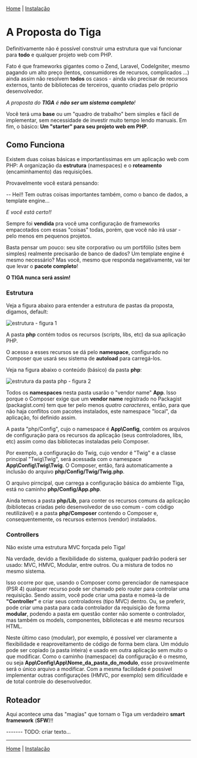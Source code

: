 [Home](https://github.com/sexcod/Tiga/tree/master/php/Lib/Doc/README.md)
 | [Instalação](https://github.com/sexcod/Tiga/tree/master/php/Lib/Doc/instalacao.md)
 
# A Proposta do Tiga

Definitivamente não é possível construir uma estrutura que vai funcionar para **todo** e qualquer projeto web com PHP.

Fato é que frameworks gigantes como o Zend, Laravel, CodeIgniter, mesmo pagando um alto preço (lentos, consumidores de recursos, complicados ...) ainda assim não resolvem **todos** os casos - ainda vão precisar de recursos externos, tanto de bibliotecas de terceiros, quanto criadas pelo próprio desenvolvedor.

*A proposta do __TIGA__ é __não ser um sistema completo__!*

Você terá uma **base** ou um "quadro de trabalho" bem simples e fácil de implementar, sem necessidade de investir muito tempo lendo manuais. 
Em fim, o básico: **Um "starter" para seu projeto web em PHP**.

## Como Funciona

Existem duas coisas básicas e importantíssimas em um aplicação web com PHP: A organização da **estrutura** (namespaces) e o **roteamento** (encaminhamento) das requisições.

Provavelmente você estará pensando:

-- Hei!! Tem outras coisas importantes também, como o banco de dados, a template engine...

*E você está certo!!*

Sempre foi **vendida** pra você uma configuração de frameworks empacotados com essas "coisas" todas, porém, que você não irá usar - pelo menos em pequenos projetos.

Basta pensar um pouco: seu site corporativo ou um portifólio (sites bem simples) realmente precisarão de banco de dados? Um template engine é mesmo necessário?
Mas você, mesmo que responda negativamente, vai ter que levar o **pacote completo**!

**O TIGA nunca será assim!**

### Estrutura
Veja a figura abaixo para entender a estrutura de pastas da proposta, digamos, default:

![estrutura - figura 1](https://github.com/sexcod/Tiga/tree/master/php/Lib/Doc/assets/f1.png) 

A pasta **php** contém todos os recursos (scripts, libs, etc) da sua aplicação PHP.

O acesso a esses recursos se dá pelo **namespace**, configurado no Composer que usará seu sistema de **autoload** para carregá-los.

Veja na figura abaixo o conteúdo (básico) da pasta **php**:

![estrutura da pasta php - figura 2](https://github.com/sexcod/Tiga/tree/master/php/Lib/Doc/assets/f2.png)

Todos os **namespaces** nesta pasta usarão o "vendor name" **App**. Isso porque o Composer exige que um **vendor name** registrado no Packagist (packagist.com) tem que ter pelo menos *quatro caracteres*, então, para que não haja conflitos com pacotes instalados, este namespace "local", da aplicação, foi definido assim.

A pasta "php/Config", cujo o namespace é **App\Config**, contém os arquivos de configuração para os recursos da aplicação (seus controladores, libs, etc) assim como das bibliotecas instaladas pelo Composer.

Por exemplo, a configuração do Twig, cujo vendor é "Twig" e a classe principal "Twig\Twig", será acessada com o namespace **App\Config\Twig\Twig**. O Composer, então, fará automaticamente a inclusão do arquivo **php/Config/Twig/Twig.php**.

O arquivo pirncipal, que carrega a configuração básica do ambiente Tiga, está no caminho **php/Config/App.php**.

Ainda temos a pasta **php/Lib**, para conter os recursos comuns da aplicação (bibliotecas criadas pelo desenvolvedor de uso comum - com código reutilizável) e a pasta **php/Composer** contendo o Composer e, consequentemente, os recursos externos (vendor) instalados.

### Controllers

Não existe uma estrutura MVC forçada pelo Tiga!

Na verdade, devido a flexibilidade do sistema, qualquer padrão poderá ser usado: MVC, HMVC, Modular, entre outros. 
Ou a mistura de todos no mesmo sistema.

Isso ocorre por que, usando o Composer como gerenciador de namespace (PSR 4) qualquer recurso pode ser chamado pelo router para controlar uma requisição. 
Sendo assim, você pode criar uma pasta e nomeá-la de **"Controller"** e criar seus controladores (tipo MVC) dentro.
Ou, se preferir, pode criar uma pasta para cada controlador da requisição de forma **modular**, podendo a pasta em questão conter não somente o controlador, mas também os models, componentes, bibliotecas e até mesmo recursos HTML.

Neste último caso (modular), por exemplo, é possível ver claramente a flexibilidade e reaproveitamento de código de forma bem clara. 
Um módulo pode ser copiado (a pasta inteira) e usado em outra aplicação sem muito o que modificar. 
Como o caminho (namespace) da configuração é o mesmo, ou seja **App\Config\App\Nome_da_pasta_do_modulo**, esse provavelmente será o único arquivo a modificar.
Com a mesma facilidade é possivel implementar outras configurações (HMVC, por exemplo) sem dificuldade e de total controle do desenvolvedor.

## Roteador
Aqui acontece uma das "magias" que tornam o Tiga um verdadeiro **smart framework** (**SFW**)!!

------- TODO: criar texto...

---
[Home](https://github.com/sexcod/Tiga/tree/master/php/Lib/Doc/README.md)
 | [Instalação](https://github.com/sexcod/Tiga/tree/master/php/Lib/Doc/instalacao.md)
